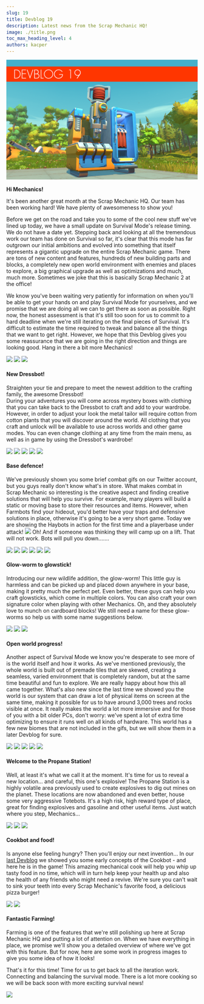 ```yaml
---
slug: 19
title: Devblog 19
description: Latest news from the Scrap Mechanic HQ!
image: ./title.png
toc_max_heading_level: 4
authors: kacper
---
```


<head>
    <meta name="twitter:card" content="summary_large_image" />
</head>

![](./title.png)

**Hi Mechanics!**

It's been another great month at the Scrap Mechanic HQ. Our team has been working hard! We have plenty of awesomeness to show you!
<!--truncate-->
Before we get on the road and take you to some of the cool new stuff we've lined up today, we have a small update on Survival Mode's release timing. We do not have a date yet.
Stepping back and looking at all the tremendous work our team has done on Survival so far, it's clear that this mode has far outgrown our initial ambitions and evolved into something that itself represents a gigantic upgrade on the entire Scrap Mechanic game.
There are tons of new content and features, hundreds of new building parts and blocks, a completely new open world environment with enemies and places to explore, a big graphical upgrade as well as optimizations and much, much more. Sometimes we joke that this is basically Scrap Mechanic 2 at the office!

We know you've been waiting very patiently for information on when you'll be able to get your hands on and play Survival Mode for yourselves, and we promise that we are doing all we can to get there as soon as possible. 
Right now, the honest assessment is that it's still too soon for us to commit to a hard deadline when we're still iterating on the final pieces of Survival. It's difficult to estimate the time required to tweak and balance all the things that we want to get right. However, we hope that this Devblog gives you some reassurance that we are going in the right direction and things are looking good. Hang in there a bit more Mechanics!   

![](https://i.imgur.com/5VfP6SH.jpg)
![](https://i.imgur.com/RctCO83.jpg)
![](https://i.imgur.com/yhiycRP.png)

#### New Dressbot!

Straighten your tie and prepare to meet the newest addition to the crafting family, the awesome Dressbot!  
During your adventures you will come across mystery boxes with clothing that you can take back to the Dressbot to craft and add to your wardrobe. However, in order to adjust your look the metal tailor will require cotton from cotton plants that you will discover around the world. All clothing that you craft and unlock will be available to use across worlds and other game modes. You can even change clothing at any time from the main menu, as well as in game by using the Dressbot's wardrobe!

![](https://i.imgur.com/3dMWuOr.png)
![](https://i.imgur.com/3s9a4cM.png)
![](https://i.imgur.com/LRJlWX6.gif)
![](https://i.imgur.com/5APfEBs.gif)
![](https://i.imgur.com/zBq21UN.gif)

#### Base defence!

We've previously shown you some brief combat gifs on our Twitter account, but you guys really don't know what's in store. What makes combat in Scrap Mechanic so interesting is the creative aspect and finding creative solutions that will help you survive. For example, many players will build a static or moving base to store their resources and items. However, when Farmbots find your hideout, you'd better have your traps and defensive solutions in place, otherwise it's going to be a very short game. 
Today we are showing the Haybots in action for the first time and a playerbase under attack!
![](https://i.imgur.com/Fxncgme.gif)
Oh! And if someone was thinking they will camp up on a lift. That will not work. Bots will pull you down.......

![](https://i.imgur.com/DCyymhf.png)
![](https://i.imgur.com/IVM5lBk.jpg)
![](https://i.imgur.com/6g4kmvI.gif)
![](https://i.imgur.com/nKTfHiq.gif)
![](https://i.imgur.com/0V64sz7.gif)
![](https://i.imgur.com/GOsDmFG.gif)

#### Glow-worm to glowstick!

Introducing our new wildlife addition, the glow-worm! 
This little guy is harmless and can be picked up and placed down anywhere in your base, making it pretty much the perfect pet. Even better, these guys can help you craft glowsticks, which come in multiple colors. You can also craft your own signature color when playing with other Mechanics. Oh, and they absolutely love to munch on cardboard blocks! We still need a name for these glow-worms so help us with some name suggestions below. 

![](https://i.imgur.com/I2HvwIs.png)
![](https://i.imgur.com/V4Xa6hR.png)
![](https://i.imgur.com/EPKxeD0.gif)

#### Open world progress!

Another aspect of Survival Mode we know you're desperate to see more of is the world itself and how it works. As we've mentioned previously, the whole world is built out of premade tiles that are skewed, creating a seamless, varied environment that is completely random, but at the same time beautiful and fun to explore. We are really happy about how this all came together. 
What's also new since the last time we showed you the world is our system that can draw a lot of physical items on screen at the same time, making it possible for us to have around 3,000 trees and rocks visible at once. It really makes the world a lot more immersive and for those of you with a bit older PCs, don't worry: we've spent a lot of extra time optimizing to ensure it runs well on all kinds of hardware. This world has a few new biomes that are not included in the gifs, but we will show them in a later Devblog for sure.   

![](https://i.imgur.com/8iGJm9t.png)
![](https://i.imgur.com/WLey67T.png)
![](https://i.imgur.com/TYOYi31.png)
![](https://i.imgur.com/Ue7yO2c.png)
![](https://i.imgur.com/t1iknBC.gif)

#### Welcome to the Propane Station!

Well, at least it's what we call it at the moment. 
It's time for us to reveal a new location... and careful, this one's explosive!
The Propane Station is a highly volatile area previously used to create explosives to dig out mines on the planet. These locations are now abandoned and even better, house some very aggressive Totebots. It's a high risk, high reward type of place, great for finding explosives and gasoline and other useful items. Just watch where you step, Mechanics...

![](https://i.imgur.com/ptqjI9u.jpg)
![](https://i.imgur.com/wtn5BFB.jpg)
![](https://i.imgur.com/g75SJBx.png)

#### Cookbot and food!

Is anyone else feeling hungry? Then you'll enjoy our next invention...
In our [last Devblog](/devblog/18#cookbot-concept) we showed you some early concepts of the Cookbot - and here he is in the game! This amazing mechanical cook will help you whip up tasty food in no time, which will in turn help keep your health up and also the health of any friends who might need a revive. We're sure you can't wait to sink your teeth into every Scrap Mechanic's favorite food, a delicious pizza burger! 

![](https://i.imgur.com/liWTsJa.jpg)
![](https://i.imgur.com/IzRduSN.png)

#### Fantastic Farming!

Farming is one of the features that we're still polishing up here at Scrap Mechanic HQ and putting a lot of attention on. When we have everything in place, we promise we'll show you a detailed overview of where we've got with this feature. But for now, here are some work in progress images to give you some idea of how it looks!

That's it for this time!
Time for us to get back to all the iteration work. Connecting and balancing the survival mode. 
There is a lot more cooking so we will be back soon with more exciting survival news!

![](https://i.imgur.com/EKzlQPY.gif)